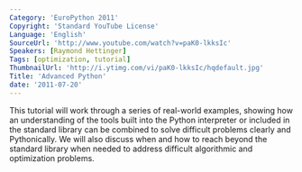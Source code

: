 ```yaml
---
Category: 'EuroPython 2011'
Copyright: 'Standard YouTube License'
Language: 'English'
SourceUrl: 'http://www.youtube.com/watch?v=paK0-lkksIc'
Speakers: [Raymond Hettinger]
Tags: [optimization, tutorial]
ThumbnailUrl: 'http://i.ytimg.com/vi/paK0-lkksIc/hqdefault.jpg'
Title: 'Advanced Python'
date: '2011-07-20'
---
```

This tutorial will work through a series of real-world examples, showing how
an understanding of the tools built into the Python interpreter or included in
the standard library can be combined to solve difficult problems clearly and
Pythonically. We will also discuss when and how to reach beyond the standard
library when needed to address difficult algorithmic and optimization
problems.

